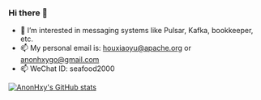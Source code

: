 ### Hi there 👋

<!--
**AnonHxy/AnonHxy** is a ✨ _special_ ✨ repository because its `README.md` (this file) appears on your GitHub profile.

Here are some ideas to get you started:

- 🔭 I’m currently working on ...
- 🌱 I’m currently learning ...
- 👯 I’m looking to collaborate on ...
- 🤔 I’m looking for help with ...
- 💬 Ask me about ...
- 📫 How to reach me: ...
- 😄 Pronouns: ...
- ⚡ Fun fact: ...
-->

- 👯 I’m interested in messaging systems like Pulsar, Kafka, bookkeeper, etc.
- 📫 My personal email is: houxiaoyu@apache.org or anonhxygo@gmail.com
- 📫 WeChat ID: seafood2000

[![AnonHxy's GitHub stats](https://github-readme-stats.vercel.app/api?username=AnonHxy&theme=github_dark&show_icons=true)](https://github.com/anuraghazra/github-readme-stats)
